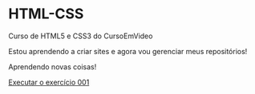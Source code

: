 # HTML-CSS
 Curso de HTML5 e CSS3 do CursoEmVideo

 Estou aprendendo a criar sites e agora vou gerenciar meus repositórios!

 Aprendendo novas coisas!

 <a href="https://peixoto1990.github.io/HTML-CSS/Exercício/EX001/index.html">Executar o exercício 001</a>
